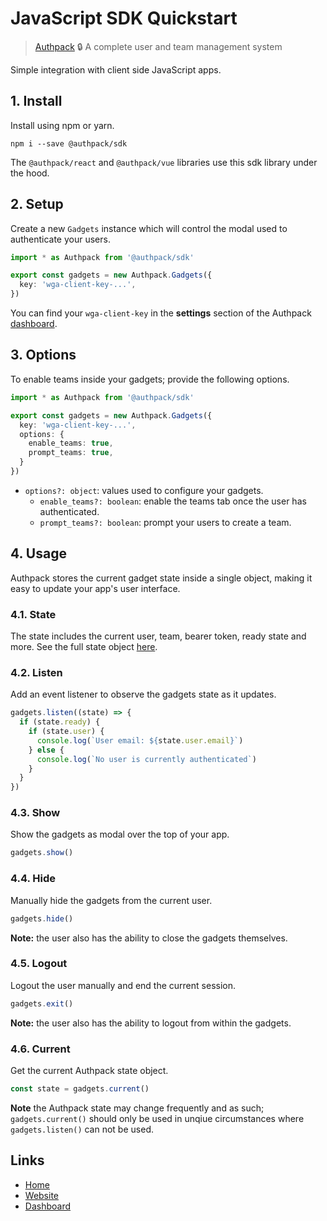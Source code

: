 # JavaScript SDK Quickstart

> [Authpack](https://authpack.io) 🔒 A complete user and team management system

Simple integration with client side JavaScript apps.

## 1. Install

Install using npm or yarn.

```shell
npm i --save @authpack/sdk
```

The `@authpack/react` and `@authpack/vue` libraries use this sdk library under the hood.

## 2. Setup

Create a new `Gadgets` instance which will control the modal used to authenticate your users.

```ts
import * as Authpack from '@authpack/sdk'

export const gadgets = new Authpack.Gadgets({
  key: 'wga-client-key-...',
})
```

You can find your `wga-client-key` in the **settings** section of the Authpack [dashboard](https://v1.authpack.io).

## 3. Options

To enable teams inside your gadgets; provide the following options.

```ts
import * as Authpack from '@authpack/sdk'

export const gadgets = new Authpack.Gadgets({
  key: 'wga-client-key-...',
  options: {
    enable_teams: true,
    prompt_teams: true,
  }
})
```

- `options?: object`: values used to configure your gadgets.
  - `enable_teams?: boolean`: enable the teams tab once the user has authenticated.
  - `prompt_teams?: boolean`: prompt your users to create a team.

## 4. Usage

Authpack stores the current gadget state inside a single object, making it easy to update your app's user interface.

### 4.1. State

The state includes the current user, team, bearer token, ready state and more. See the full state object [here](https://github.com/jackrobertscott/authpack/blob/master/docs/quick/state.md).

### 4.2. Listen

Add an event listener to observe the gadgets state as it updates.

```ts
gadgets.listen((state) => {
  if (state.ready) {
    if (state.user) {
      console.log(`User email: ${state.user.email}`)
    } else {
      console.log(`No user is currently authenticated`)
    }
  }
})
```

### 4.3. Show

Show the gadgets as modal over the top of your app.

```ts
gadgets.show()
```

### 4.4. Hide

Manually hide the gadgets from the current user.

```ts
gadgets.hide()
```

**Note:** the user also has the ability to close the gadgets themselves.

### 4.5. Logout

Logout the user manually and end the current session.

```ts
gadgets.exit()
```

**Note:** the user also has the ability to logout from within the gadgets.

### 4.6. Current

Get the current Authpack state object.

```ts
const state = gadgets.current()
```

**Note** the Authpack state may change frequently and as such; `gadgets.current()` should only be used in unqiue circumstances where `gadgets.listen()` can not be used.

## Links

- [Home](https://github.com/jackrobertscott/authpack)
- [Website](https://authpack.io)
- [Dashboard](https://v1.authpack.io)